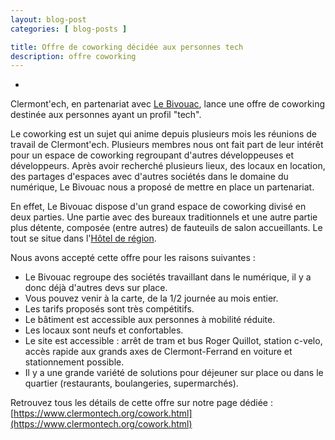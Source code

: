 ```yaml
---
layout: blog-post
categories: [ blog-posts ]

title: Offre de coworking décidée aux personnes tech
description: offre coworking
---
```

-

Clermont'ech, en partenariat avec [Le Bivouac](http://www.lebivouac.com/), lance une offre de coworking destinée aux personnes ayant un profil "tech".

Le coworking est un sujet qui anime depuis plusieurs mois les réunions de travail de Clermont'ech. Plusieurs membres nous ont fait part de leur intérêt pour un espace de coworking regroupant d'autres développeuses et développeurs.
Après avoir recherché plusieurs lieux, des locaux en location, des partages d'espaces avec d'autres sociétés dans le domaine du numérique, Le Bivouac nous a proposé de mettre en place un partenariat.

En effet, Le Bivouac dispose d'un grand espace de coworking divisé en deux parties. Une partie avec des bureaux traditionnels et une autre partie plus détente, composée (entre autres) de fauteuils de salon accueillants. Le tout se situe dans l'[Hôtel de région](https://osm.org/go/0AkOKx_14--).

Nous avons accepté cette offre pour les raisons suivantes : 

- Le Bivouac regroupe des sociétés travaillant dans le numérique, il y a donc déjà d'autres devs sur place.
- Vous pouvez venir à la carte, de la 1/2 journée au mois entier.
- Les tarifs proposés sont très compétitifs.
- Le bâtiment est accessible aux personnes à mobilité réduite.
- Les locaux sont neufs et confortables.
- Le site est accessible : arrêt de tram et bus Roger Quillot, station c-velo, accès rapide aux grands axes de Clermont-Ferrand en voiture et stationnement possible.
- Il y a une grande variété de solutions pour déjeuner sur place ou dans le quartier (restaurants, boulangeries, supermarchés).

Retrouvez tous les détails de cette offre sur notre page dédiée : [https://www.clermontech.org/cowork.html](https://www.clermontech.org/cowork.html)
